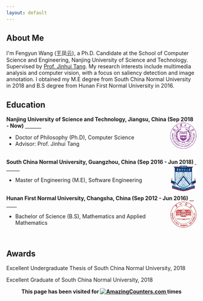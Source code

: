 ```yaml
---
layout: default
---
```

## About Me
I'm Fengyun Wang (王凤云), a Ph.D. Candidate at the School of Computer Science and Engineering, Nanjing University of Science and Technology. Supervised by [Prof. Jinhui Tang](http://cs.njust.edu.cn/23/d5/c1730a9173/page.htm). My research interests include multimedia analysis and computer vision, with a focus on saliency detection and image annotation. I obtained my M.E degree from South China Normal University in 2018 and B.S degree from Hunan First Normal University in 2016. 

## Education
 <div align="left">
        <strong> Nanjing University of Science and Technology, Jiangsu, China (Sep 2018 - Now) </strong>
          <a href="http://www.njust.edu.cn/" target="_blank" rel="external">
            <img border="0" src="NJUST.jpg" align="right" width="70" height="70">
          </a> 
        <ul>
        <li>
          Doctor of Philosophy (Ph.D), Computer Science</li>
        <li>
          Advisor: Prof. Jinhui Tang</li>
      </ul>    
      <br />
      </div>
<div align="left">
        <strong> South China Normal University, Guangzhou, China (Sep 2016 - Jun 2018) </strong>
          <a href="http://www.scnu.edu.cn/" target="_blank" rel="external">
            <img border="0" src="South_China_Normal_University_logo.png" align="right" width="70" height="70">
          </a> 
        <ul>
        <li>
          Master of Engineering (M.E), Software Engineering</li>
      </ul>   
      <br />
      </div>
<div align="left">
        <strong> Hunan First Normal University, Changsha, China (Sep 2012 - Jun 2016) </strong>
          <a href="http://www.hnfnu.edu.cn/" target="_blank" rel="external">
            <img border="0" src="Hunan_First_Normal_University_logo.jpg" align="right" width="70" height="70">
          </a> 
        <ul>
        <li>
          Bachelor of Science (B.S), Mathematics and Applied Mathematics</li>
      </ul>    
      <br />
      </div>


## Awards
Excellent Undergraduate Thesis of South China Normal University, 2018

Excellent Graduate of South China Normal University, 2018


<div align="center">
        <strong>This page has been visited for
          <a href="http://www.amazingcounters.com" target="_blank" rel="external">
            <img border="0" src="http://cc.amazingcounters.com/counter.php?i=3221443&c=9664642" alt="AmazingCounters.com">
          </a> times</strong>
      </div>
      
